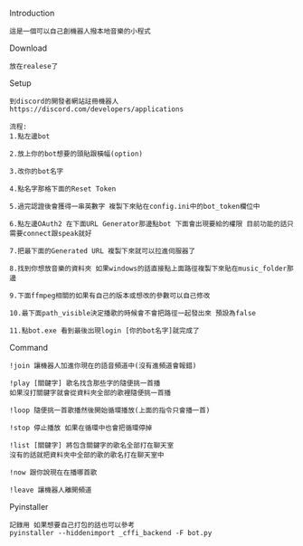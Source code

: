 Introduction

    這是一個可以自己創機器人撥本地音樂的小程式

Download

    放在realese了

Setup

    到discord的開發者網站註冊機器人
    https://discord.com/developers/applications

    流程:
    1.點左邊bot 

    2.放上你的bot想要的頭貼跟橫幅(option)

    3.改你的bot名字

    4.點名字那格下面的Reset Token

    5.過完認證後會獲得一串英數字 複製下來貼在config.ini中的bot_token欄位中

    6.點左邊OAuth2 在下面URL Generator那邊點bot 下面會出現要給的權限 目前功能的話只需要connect跟speak就好

    7.把最下面的Generated URL 複製下來就可以拉進伺服器了

    8.找到你想放音樂的資料夾 如果windows的話直接點上面路徑複製下來貼在music_folder那邊

    9.下面ffmpeg相關的如果有自己的版本或想改的參數可以自己修改

    10.最下面path_visible決定播歌的時候會不會把路徑一起發出來 預設為false

    11.點bot.exe 看到最後出現login [你的bot名字]就完成了

Command

    !join 讓機器人加進你現在的語音頻道中(沒有進頻道會報錯)

    !play [關鍵字] 歌名找含那些字的隨便挑一首播
    如果沒打關鍵字就會從資料夾全部的歌裡隨便挑一首播

    !loop 隨便挑一首歌播然後開始循環播放(上面的指令只會播一首)

    !stop 停止播放 如果在循環中也會把循環停掉

    !list [關鍵字] 將包含關鍵字的歌名全部打在聊天室
    沒有的話就把資料夾中全部的歌的歌名打在聊天室中

    !now 跟你說現在在播哪首歌

    !leave 讓機器人離開頻道

Pyinstaller

    記錄用 如果想要自己打包的話也可以參考
    pyinstaller --hiddenimport _cffi_backend -F bot.py
